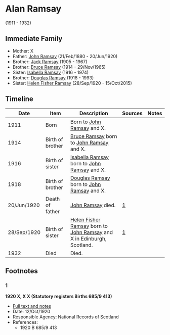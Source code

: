 ﻿---
layout: person
subject_key: i62219744
permalink: /people/i62219744
---

# Alan Ramsay
(1911 - 1932)

## Immediate Family

* Mother: X
* Father: [John Ramsay](./@64225415@-john-ramsay-b1880-2-21-d1920-6-20.md) (21/Feb/1880 - 20/Jun/1920)
* Brother: [Jack Ramsay](./@55070438@-jack-ramsay-b1905-d1967.md) (1905 - 1967)
* Brother: [Bruce Ramsay](./@49046148@-bruce-ramsay-b1914-d1965-11-29.md) (1914 - 29/Nov/1965)
* Sister: [Isabella Ramsay](./@80504300@-isabella-ramsay-b1916-d1974.md) (1916 - 1974)
* Brother: [Douglas Ramsay](./@12977578@-douglas-ramsay-b1918-d1993.md) (1918 - 1993)
* Sister: [Helen Fisher Ramsay](./@34267190@-helen-fisher-ramsay-b1920-9-28-d2015-10-15.md) (28/Sep/1920 - 15/Oct/2015)

## Timeline

Date | Item | Description | Sources | Notes
---|---|---|---|---
1911 | Born | Born to [John Ramsay](./@64225415@-john-ramsay-b1880-2-21-d1920-6-20.md) and X. |  | 
1914 | Birth of brother | [Bruce Ramsay](./@49046148@-bruce-ramsay-b1914-d1965-11-29.md) born to [John Ramsay](./@64225415@-john-ramsay-b1880-2-21-d1920-6-20.md) and X. |  | 
1916 | Birth of sister | [Isabella Ramsay](./@80504300@-isabella-ramsay-b1916-d1974.md) born to [John Ramsay](./@64225415@-john-ramsay-b1880-2-21-d1920-6-20.md) and X. |  | 
1918 | Birth of brother | [Douglas Ramsay](./@12977578@-douglas-ramsay-b1918-d1993.md) born to [John Ramsay](./@64225415@-john-ramsay-b1880-2-21-d1920-6-20.md) and X. |  | 
20/Jun/1920 | Death of father | [John Ramsay](./@64225415@-john-ramsay-b1880-2-21-d1920-6-20.md) died. | [1](#1) | 
28/Sep/1920 | Birth of sister | [Helen Fisher Ramsay](./@34267190@-helen-fisher-ramsay-b1920-9-28-d2015-10-15.md) born to [John Ramsay](./@64225415@-john-ramsay-b1880-2-21-d1920-6-20.md) and X in Edinburgh, Scotland. | [1](#1) | 
1932 | Died | Died. |  | 

## Footnotes

### 1

**1920 X, X X (Statutory registers Births 685/9 413)**

* [Full text and notes](../sources/@94342520@-1920-ramsay,-helen-fisher-statutory-registers-births-685-9-413-.md)
* Date: 12/Oct/1920
* Responsible Agency: National Records of Scotland
* References: 
  * 1920 B 685/9 413


